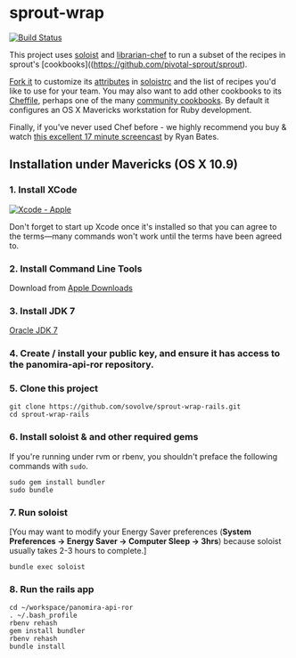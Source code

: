 # sprout-wrap

[![Build Status](https://travis-ci.org/pivotal-sprout/sprout-wrap.png?branch=master)](https://travis-ci.org/pivotal-sprout/sprout-wrap)

This project uses [soloist](https://github.com/mkocher/soloist) and [librarian-chef](https://github.com/applicationsonline/librarian-chef)
to run a subset of the recipes in sprout's [cookbooks]((https://github.com/pivotal-sprout/sprout).

[Fork it](https://github.com/pivotal-sprout/sprout-wrap/fork) to 
customize its [attributes](http://docs.opscode.com/chef_overview_attributes.html) in [soloistrc](/soloistrc) and the list of recipes 
you'd like to use for your team. You may also want to add other cookbooks to its [Cheffile](/Cheffile), perhaps one 
of the many [community cookbooks](http://community.opscode.com/cookbooks). By default it configures an OS X 
Mavericks workstation for Ruby development.

Finally, if you've never used Chef before - we highly recommend you buy &amp; watch [this excellent 17 minute screencast](http://railscasts.com/episodes/339-chef-solo-basics) by Ryan Bates. 

## Installation under Mavericks (OS X 10.9)

### 1. Install XCode

[![Xcode - Apple](http://r.mzstatic.com/images/web/linkmaker/badge_macappstore-lrg.gif)](https://itunes.apple.com/us/app/xcode/id497799835?mt=12&uo=4)

Don't forget to start up Xcode once it's installed so that you can agree to the terms&mdash;many commands won't work until the terms have been agreed to.

### 2. Install Command Line Tools
  
Download from [Apple Downloads](http://developer.apple.com/downloads)

### 3. Install JDK 7
  
[Oracle JDK 7](http://www.oracle.com/technetwork/java/javase/downloads/index.html)

### 4. Create / install your public key, and ensure it has access to the panomira-api-ror repository.
  
### 5. Clone this project

    git clone https://github.com/sovolve/sprout-wrap-rails.git
    cd sprout-wrap-rails

### 6. Install soloist & and other required gems

If you're running under rvm or rbenv, you shouldn't preface the following commands with `sudo`.

    sudo gem install bundler
    sudo bundle

### 7. Run soloist

[You may want to modify your Energy Saver preferences (**System Preferences &rarr; Energy Saver &rarr; Computer Sleep &rarr; 3hrs**) because soloist usually takes 2-3 hours to complete.]

    bundle exec soloist

### 8. Run the rails app

    cd ~/workspace/panomira-api-ror
    . ~/.bash_profile
    rbenv rehash
    gem install bundler
    rbenv rehash
    bundle install
